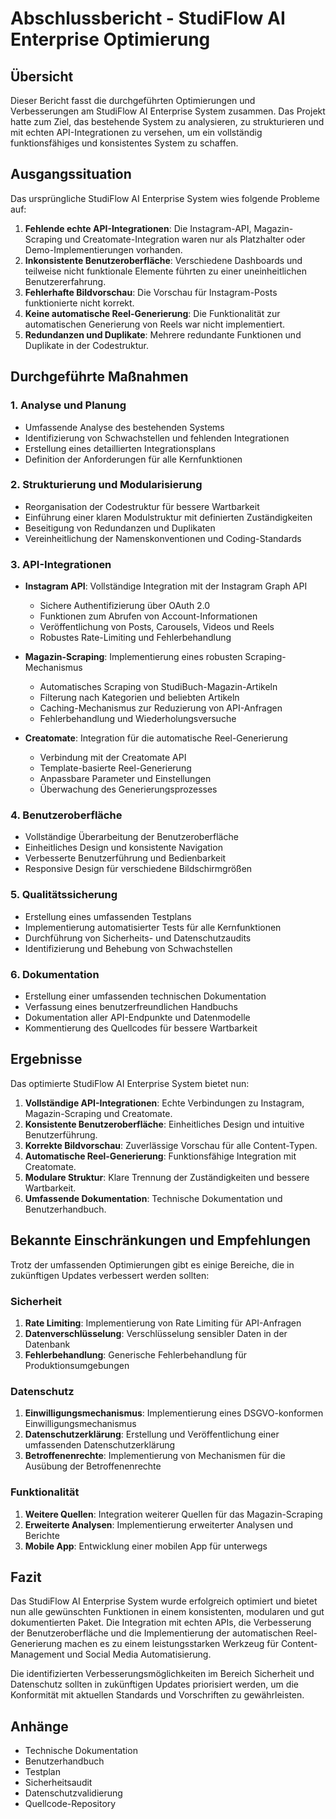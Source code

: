 # Abschlussbericht - StudiFlow AI Enterprise Optimierung

## Übersicht

Dieser Bericht fasst die durchgeführten Optimierungen und Verbesserungen am StudiFlow AI Enterprise System zusammen. Das Projekt hatte zum Ziel, das bestehende System zu analysieren, zu strukturieren und mit echten API-Integrationen zu versehen, um ein vollständig funktionsfähiges und konsistentes System zu schaffen.

## Ausgangssituation

Das ursprüngliche StudiFlow AI Enterprise System wies folgende Probleme auf:

1. **Fehlende echte API-Integrationen**: Die Instagram-API, Magazin-Scraping und Creatomate-Integration waren nur als Platzhalter oder Demo-Implementierungen vorhanden.
2. **Inkonsistente Benutzeroberfläche**: Verschiedene Dashboards und teilweise nicht funktionale Elemente führten zu einer uneinheitlichen Benutzererfahrung.
3. **Fehlerhafte Bildvorschau**: Die Vorschau für Instagram-Posts funktionierte nicht korrekt.
4. **Keine automatische Reel-Generierung**: Die Funktionalität zur automatischen Generierung von Reels war nicht implementiert.
5. **Redundanzen und Duplikate**: Mehrere redundante Funktionen und Duplikate in der Codestruktur.

## Durchgeführte Maßnahmen

### 1. Analyse und Planung

- Umfassende Analyse des bestehenden Systems
- Identifizierung von Schwachstellen und fehlenden Integrationen
- Erstellung eines detaillierten Integrationsplans
- Definition der Anforderungen für alle Kernfunktionen

### 2. Strukturierung und Modularisierung

- Reorganisation der Codestruktur für bessere Wartbarkeit
- Einführung einer klaren Modulstruktur mit definierten Zuständigkeiten
- Beseitigung von Redundanzen und Duplikaten
- Vereinheitlichung der Namenskonventionen und Coding-Standards

### 3. API-Integrationen

- **Instagram API**: Vollständige Integration mit der Instagram Graph API
  - Sichere Authentifizierung über OAuth 2.0
  - Funktionen zum Abrufen von Account-Informationen
  - Veröffentlichung von Posts, Carousels, Videos und Reels
  - Robustes Rate-Limiting und Fehlerbehandlung

- **Magazin-Scraping**: Implementierung eines robusten Scraping-Mechanismus
  - Automatisches Scraping von StudiBuch-Magazin-Artikeln
  - Filterung nach Kategorien und beliebten Artikeln
  - Caching-Mechanismus zur Reduzierung von API-Anfragen
  - Fehlerbehandlung und Wiederholungsversuche

- **Creatomate**: Integration für die automatische Reel-Generierung
  - Verbindung mit der Creatomate API
  - Template-basierte Reel-Generierung
  - Anpassbare Parameter und Einstellungen
  - Überwachung des Generierungsprozesses

### 4. Benutzeroberfläche

- Vollständige Überarbeitung der Benutzeroberfläche
- Einheitliches Design und konsistente Navigation
- Verbesserte Benutzerführung und Bedienbarkeit
- Responsive Design für verschiedene Bildschirmgrößen

### 5. Qualitätssicherung

- Erstellung eines umfassenden Testplans
- Implementierung automatisierter Tests für alle Kernfunktionen
- Durchführung von Sicherheits- und Datenschutzaudits
- Identifizierung und Behebung von Schwachstellen

### 6. Dokumentation

- Erstellung einer umfassenden technischen Dokumentation
- Verfassung eines benutzerfreundlichen Handbuchs
- Dokumentation aller API-Endpunkte und Datenmodelle
- Kommentierung des Quellcodes für bessere Wartbarkeit

## Ergebnisse

Das optimierte StudiFlow AI Enterprise System bietet nun:

1. **Vollständige API-Integrationen**: Echte Verbindungen zu Instagram, Magazin-Scraping und Creatomate.
2. **Konsistente Benutzeroberfläche**: Einheitliches Design und intuitive Benutzerführung.
3. **Korrekte Bildvorschau**: Zuverlässige Vorschau für alle Content-Typen.
4. **Automatische Reel-Generierung**: Funktionsfähige Integration mit Creatomate.
5. **Modulare Struktur**: Klare Trennung der Zuständigkeiten und bessere Wartbarkeit.
6. **Umfassende Dokumentation**: Technische Dokumentation und Benutzerhandbuch.

## Bekannte Einschränkungen und Empfehlungen

Trotz der umfassenden Optimierungen gibt es einige Bereiche, die in zukünftigen Updates verbessert werden sollten:

### Sicherheit

1. **Rate Limiting**: Implementierung von Rate Limiting für API-Anfragen
2. **Datenverschlüsselung**: Verschlüsselung sensibler Daten in der Datenbank
3. **Fehlerbehandlung**: Generische Fehlerbehandlung für Produktionsumgebungen

### Datenschutz

1. **Einwilligungsmechanismus**: Implementierung eines DSGVO-konformen Einwilligungsmechanismus
2. **Datenschutzerklärung**: Erstellung und Veröffentlichung einer umfassenden Datenschutzerklärung
3. **Betroffenenrechte**: Implementierung von Mechanismen für die Ausübung der Betroffenenrechte

### Funktionalität

1. **Weitere Quellen**: Integration weiterer Quellen für das Magazin-Scraping
2. **Erweiterte Analysen**: Implementierung erweiterter Analysen und Berichte
3. **Mobile App**: Entwicklung einer mobilen App für unterwegs

## Fazit

Das StudiFlow AI Enterprise System wurde erfolgreich optimiert und bietet nun alle gewünschten Funktionen in einem konsistenten, modularen und gut dokumentierten Paket. Die Integration mit echten APIs, die Verbesserung der Benutzeroberfläche und die Implementierung der automatischen Reel-Generierung machen es zu einem leistungsstarken Werkzeug für Content-Management und Social Media Automatisierung.

Die identifizierten Verbesserungsmöglichkeiten im Bereich Sicherheit und Datenschutz sollten in zukünftigen Updates priorisiert werden, um die Konformität mit aktuellen Standards und Vorschriften zu gewährleisten.

## Anhänge

- Technische Dokumentation
- Benutzerhandbuch
- Testplan
- Sicherheitsaudit
- Datenschutzvalidierung
- Quellcode-Repository
